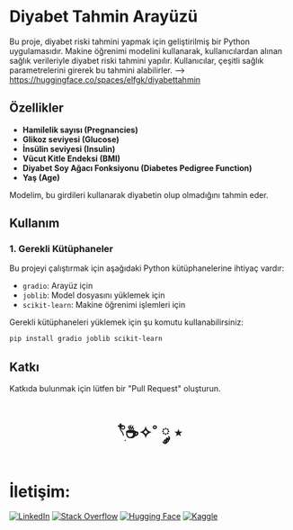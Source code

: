 # Diyabet Tahmin Arayüzü

Bu proje, diyabet riski tahmini yapmak için geliştirilmiş bir Python uygulamasıdır. Makine öğrenimi modelini kullanarak, kullanıcılardan alınan sağlık verileriyle diyabet riski tahmini yapılır. Kullanıcılar, çeşitli sağlık parametrelerini girerek bu tahmini alabilirler. --> https://huggingface.co/spaces/elfgk/diyabettahmin

## Özellikler

- **Hamilelik sayısı (Pregnancies)**
- **Glikoz seviyesi (Glucose)**
- **İnsülin seviyesi (Insulin)**
- **Vücut Kitle Endeksi (BMI)**
- **Diyabet Soy Ağacı Fonksiyonu (Diabetes Pedigree Function)**
- **Yaş (Age)**

Modelim, bu girdileri kullanarak diyabetin olup olmadığını tahmin eder.

## Kullanım

### 1. Gerekli Kütüphaneler

Bu projeyi çalıştırmak için aşağıdaki Python kütüphanelerine ihtiyaç vardır:

- `gradio`: Arayüz için
- `joblib`: Model dosyasını yüklemek için
- `scikit-learn`: Makine öğrenimi işlemleri için

Gerekli kütüphaneleri yüklemek için şu komutu kullanabilirsiniz:

```bash
pip install gradio joblib scikit-learn
```


## Katkı

Katkıda bulunmak için lütfen bir "Pull Request" oluşturun. 


<h1 align="center"> 𓍢ִ໋☕️✧˚ ༘ ⋆ </h1>

<h1> İletişim: </h1>

[![LinkedIn](https://img.shields.io/badge/LinkedIn-0A66C2?style=for-the-badge&logo=linkedin&logoColor=white)](https://www.linkedin.com/in/elfgk/)
[![Stack Overflow](https://img.shields.io/badge/StackOverflow-FE7A16?style=for-the-badge&logo=stackoverflow&logoColor=white)](https://stackoverflow.com/users/27559679/elfgk)
[![Hugging Face](https://img.shields.io/badge/HuggingFace-9C30FF?style=for-the-badge&logo=huggingface&logoColor=white)](https://huggingface.co/elfgk)
[![Kaggle](https://img.shields.io/badge/Kaggle-20BEFF?style=for-the-badge&logo=kaggle&logoColor=white)](https://www.kaggle.com/elfgkk)



